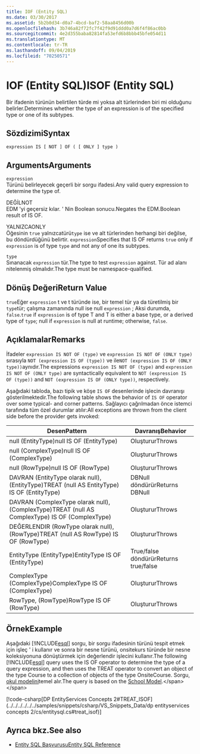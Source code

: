 ```yaml
---
title: IOF (Entity SQL)
ms.date: 03/30/2017
ms.assetid: 5b2b0d34-d0a7-4bcd-baf2-58aa8456d00b
ms.openlocfilehash: 3b746a82f72fc7f42f9d91ddd0a7d6f4f86ac0bb
ms.sourcegitcommit: 4e2d355baba82814fa53efd6b8bbb45bfe054d11
ms.translationtype: MT
ms.contentlocale: tr-TR
ms.lasthandoff: 09/04/2019
ms.locfileid: "70250571"
---
```

# <a name="isof-entity-sql"></a><span data-ttu-id="5d391-102">IOF (Entity SQL)</span><span class="sxs-lookup"><span data-stu-id="5d391-102">ISOF (Entity SQL)</span></span>
<span data-ttu-id="5d391-103">Bir ifadenin türünün belirtilen türde mi yoksa alt türlerinden biri mi olduğunu belirler.</span><span class="sxs-lookup"><span data-stu-id="5d391-103">Determines whether the type of an expression is of the specified type or one of its subtypes.</span></span>  
  
## <a name="syntax"></a><span data-ttu-id="5d391-104">Sözdizimi</span><span class="sxs-lookup"><span data-stu-id="5d391-104">Syntax</span></span>  
  
```  
expression IS [ NOT ] OF ( [ ONLY ] type )  
```  
  
## <a name="arguments"></a><span data-ttu-id="5d391-105">Arguments</span><span class="sxs-lookup"><span data-stu-id="5d391-105">Arguments</span></span>  
 `expression`  
 <span data-ttu-id="5d391-106">Türünü belirleyecek geçerli bir sorgu ifadesi.</span><span class="sxs-lookup"><span data-stu-id="5d391-106">Any valid query expression to determine the type of.</span></span>  
  
 <span data-ttu-id="5d391-107">DEĞİL</span><span class="sxs-lookup"><span data-stu-id="5d391-107">NOT</span></span>  
 <span data-ttu-id="5d391-108">EDM 'yi geçersiz kılar. ' Nin Boolean sonucu.</span><span class="sxs-lookup"><span data-stu-id="5d391-108">Negates the EDM.Boolean result of IS OF.</span></span>  
  
 <span data-ttu-id="5d391-109">YALNIZCA</span><span class="sxs-lookup"><span data-stu-id="5d391-109">ONLY</span></span>  
 <span data-ttu-id="5d391-110">Öğesinin `true` yalnızcatürü`type` ise ve alt türlerinden herhangi biri değilse, bu döndürdüğünü belirtir. `expression`</span><span class="sxs-lookup"><span data-stu-id="5d391-110">Specifies that IS OF returns `true` only if `expression` is of type `type` and not any of one its subtypes.</span></span>  
  
 `type`  
 <span data-ttu-id="5d391-111">Sınanacak `expression` tür.</span><span class="sxs-lookup"><span data-stu-id="5d391-111">The type to test `expression` against.</span></span> <span data-ttu-id="5d391-112">Tür ad alanı nitelenmiş olmalıdır.</span><span class="sxs-lookup"><span data-stu-id="5d391-112">The type must be namespace-qualified.</span></span>  
  
## <a name="return-value"></a><span data-ttu-id="5d391-113">Dönüş Değeri</span><span class="sxs-lookup"><span data-stu-id="5d391-113">Return Value</span></span>  
 <span data-ttu-id="5d391-114">`true`Eğer `expression` t ve t türünde ise, bir temel tür ya da türetilmiş bir `type`tür; çalışma zamanında null ise null `expression` ; Aksi durumda, `false`.</span><span class="sxs-lookup"><span data-stu-id="5d391-114">`true` if `expression` is of type T and T is either a base type, or a derived type of `type`; null if `expression` is null at runtime; otherwise, `false`.</span></span>  
  
## <a name="remarks"></a><span data-ttu-id="5d391-115">Açıklamalar</span><span class="sxs-lookup"><span data-stu-id="5d391-115">Remarks</span></span>  
 <span data-ttu-id="5d391-116">İfadeler `expression IS NOT OF (type)` ve `expression IS NOT OF (ONLY type)` sırasıyla `NOT (expression IS OF (type))` ve ile`NOT (expression IS OF (ONLY type))`aynıdır.</span><span class="sxs-lookup"><span data-stu-id="5d391-116">The expressions `expression IS NOT OF (type)` and `expression IS NOT OF (ONLY type)` are syntactically equivalent to `NOT (expression IS OF (type))` and `NOT (expression IS OF (ONLY type))`, respectively.</span></span>  
  
 <span data-ttu-id="5d391-117">Aşağıdaki tabloda, bazı tipik ve köşe `IS OF` desenlerinde işlecin davranışı gösterilmektedir.</span><span class="sxs-lookup"><span data-stu-id="5d391-117">The following table shows the behavior of `IS OF` operator over some typical- and corner patterns.</span></span> <span data-ttu-id="5d391-118">Sağlayıcı çağrılmadan önce istemci tarafında tüm özel durumlar atılır:</span><span class="sxs-lookup"><span data-stu-id="5d391-118">All exceptions are thrown from the client side before the provider gets invoked:</span></span>  
  
|<span data-ttu-id="5d391-119">Desen</span><span class="sxs-lookup"><span data-stu-id="5d391-119">Pattern</span></span>|<span data-ttu-id="5d391-120">Davranış</span><span class="sxs-lookup"><span data-stu-id="5d391-120">Behavior</span></span>|  
|-------------|--------------|  
|<span data-ttu-id="5d391-121">null (EntityType)</span><span class="sxs-lookup"><span data-stu-id="5d391-121">null IS OF (EntityType)</span></span>|<span data-ttu-id="5d391-122">Oluşturur</span><span class="sxs-lookup"><span data-stu-id="5d391-122">Throws</span></span>|  
|<span data-ttu-id="5d391-123">null (ComplexType)</span><span class="sxs-lookup"><span data-stu-id="5d391-123">null IS OF (ComplexType)</span></span>|<span data-ttu-id="5d391-124">Oluşturur</span><span class="sxs-lookup"><span data-stu-id="5d391-124">Throws</span></span>|  
|<span data-ttu-id="5d391-125">null (RowType)</span><span class="sxs-lookup"><span data-stu-id="5d391-125">null IS OF (RowType)</span></span>|<span data-ttu-id="5d391-126">Oluşturur</span><span class="sxs-lookup"><span data-stu-id="5d391-126">Throws</span></span>|  
|<span data-ttu-id="5d391-127">DAVRAN (EntityType olarak null), (EntityType)</span><span class="sxs-lookup"><span data-stu-id="5d391-127">TREAT (null AS EntityType) IS OF (EntityType)</span></span>|<span data-ttu-id="5d391-128">DBNull döndürür</span><span class="sxs-lookup"><span data-stu-id="5d391-128">Returns DBNull</span></span>|  
|<span data-ttu-id="5d391-129">DAVRAN (ComplexType olarak null), (ComplexType)</span><span class="sxs-lookup"><span data-stu-id="5d391-129">TREAT (null AS ComplexType) IS OF (ComplexType)</span></span>|<span data-ttu-id="5d391-130">Oluşturur</span><span class="sxs-lookup"><span data-stu-id="5d391-130">Throws</span></span>|  
|<span data-ttu-id="5d391-131">DEĞERLENDIR (RowType olarak null), (RowType)</span><span class="sxs-lookup"><span data-stu-id="5d391-131">TREAT (null AS RowType) IS OF (RowType)</span></span>|<span data-ttu-id="5d391-132">Oluşturur</span><span class="sxs-lookup"><span data-stu-id="5d391-132">Throws</span></span>|  
|<span data-ttu-id="5d391-133">EntityType (EntityType)</span><span class="sxs-lookup"><span data-stu-id="5d391-133">EntityType IS OF (EntityType)</span></span>|<span data-ttu-id="5d391-134">True/false döndürür</span><span class="sxs-lookup"><span data-stu-id="5d391-134">Returns true/false</span></span>|  
|<span data-ttu-id="5d391-135">ComplexType (ComplexType)</span><span class="sxs-lookup"><span data-stu-id="5d391-135">ComplexType IS OF (ComplexType)</span></span>|<span data-ttu-id="5d391-136">Oluşturur</span><span class="sxs-lookup"><span data-stu-id="5d391-136">Throws</span></span>|  
|<span data-ttu-id="5d391-137">RowType, (RowType)</span><span class="sxs-lookup"><span data-stu-id="5d391-137">RowType IS OF (RowType)</span></span>|<span data-ttu-id="5d391-138">Oluşturur</span><span class="sxs-lookup"><span data-stu-id="5d391-138">Throws</span></span>|  
  
## <a name="example"></a><span data-ttu-id="5d391-139">Örnek</span><span class="sxs-lookup"><span data-stu-id="5d391-139">Example</span></span>  
 <span data-ttu-id="5d391-140">Aşağıdaki [!INCLUDE[esql](../../../../../../includes/esql-md.md)] sorgu, bir sorgu ifadesinin türünü tespit etmek için işleç ' i kullanır ve sonra bir nesne türünü, onsitekurs türünde bir nesne koleksiyonuna dönüştürmek için değerlendir işlecini kullanır.</span><span class="sxs-lookup"><span data-stu-id="5d391-140">The following [!INCLUDE[esql](../../../../../../includes/esql-md.md)] query uses the IS OF operator to determine the type of a query expression, and then uses the TREAT operator to convert an object of the type Course to a collection of objects of the type OnsiteCourse.</span></span> <span data-ttu-id="5d391-141">Sorgu, [okul modelini](https://docs.microsoft.com/previous-versions/dotnet/netframework-4.0/bb896300(v=vs.100))temel alır.</span><span class="sxs-lookup"><span data-stu-id="5d391-141">The query is based on the [School Model](https://docs.microsoft.com/previous-versions/dotnet/netframework-4.0/bb896300(v=vs.100)).</span></span>  
  
 [!code-csharp[DP EntityServices Concepts 2#TREAT_ISOF](../../../../../../samples/snippets/csharp/VS_Snippets_Data/dp entityservices concepts 2/cs/entitysql.cs#treat_isof)]  
  
## <a name="see-also"></a><span data-ttu-id="5d391-142">Ayrıca bkz.</span><span class="sxs-lookup"><span data-stu-id="5d391-142">See also</span></span>

- [<span data-ttu-id="5d391-143">Entity SQL Başvurusu</span><span class="sxs-lookup"><span data-stu-id="5d391-143">Entity SQL Reference</span></span>](entity-sql-reference.md)
